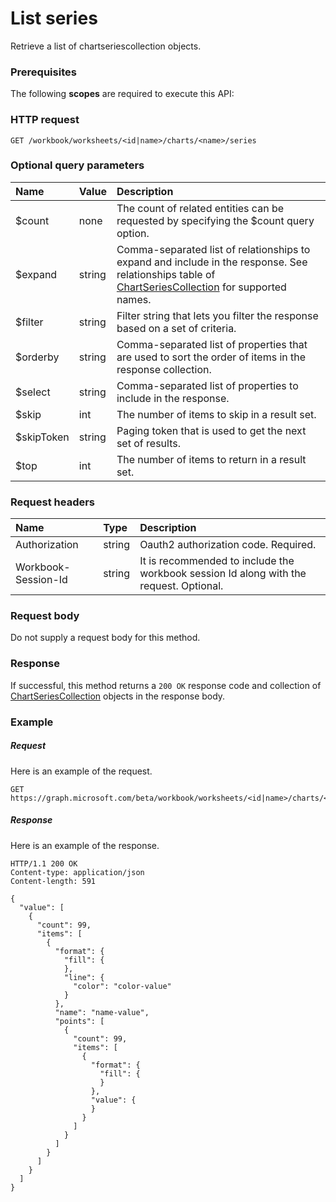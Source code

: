 # List series

Retrieve a list of chartseriescollection objects.
### Prerequisites
The following **scopes** are required to execute this API: 
### HTTP request
<!-- { "blockType": "ignored" } -->
```http
GET /workbook/worksheets/<id|name>/charts/<name>/series
```
### Optional query parameters
|Name|Value|Description|
|:---------------|:--------|:-------|
|$count|none|The count of related entities can be requested by specifying the $count query option.|
|$expand|string|Comma-separated list of relationships to expand and include in the response. See relationships table of [ChartSeriesCollection](../resources/chartseriescollection.md) for supported names. |
|$filter|string|Filter string that lets you filter the response based on a set of criteria.|
|$orderby|string|Comma-separated list of properties that are used to sort the order of items in the response collection.|
|$select|string|Comma-separated list of properties to include in the response.|
|$skip|int|The number of items to skip in a result set.|
|$skipToken|string|Paging token that is used to get the next set of results.|
|$top|int|The number of items to return in a result set.|

### Request headers
| Name       | Type | Description|
|:-----------|:------|:----------|
| Authorization  |string | Oauth2 authorization code. Required.| 
| Workbook-Session-Id  |string |It is recommended to include the workbook session Id along with the request. Optional.|

### Request body
Do not supply a request body for this method.
### Response
If successful, this method returns a `200 OK` response code and collection of [ChartSeriesCollection](../resources/chartseriescollection.md) objects in the response body.
### Example
##### Request
Here is an example of the request.
<!-- {
  "blockType": "request",
  "name": "get_series"
}-->
```http
GET https://graph.microsoft.com/beta/workbook/worksheets/<id|name>/charts/<name>/series
```
##### Response
Here is an example of the response.
<!-- {
  "blockType": "response",
  "truncated": false,
  "@odata.type": "microsoft.graph.chartseriescollection",
  "isCollection": true
} -->
```http
HTTP/1.1 200 OK
Content-type: application/json
Content-length: 591

{
  "value": [
    {
      "count": 99,
      "items": [
        {
          "format": {
            "fill": {
            },
            "line": {
              "color": "color-value"
            }
          },
          "name": "name-value",
          "points": [
            {
              "count": 99,
              "items": [
                {
                  "format": {
                    "fill": {
                    }
                  },
                  "value": {
                  }
                }
              ]
            }
          ]
        }
      ]
    }
  ]
}
```

<!-- uuid: 8fcb5dbc-d5aa-4681-8e31-b001d5168d79
2015-10-25 14:57:30 UTC -->
<!-- {
  "type": "#page.annotation",
  "description": "List series",
  "keywords": "",
  "section": "documentation",
  "tocPath": ""
}-->